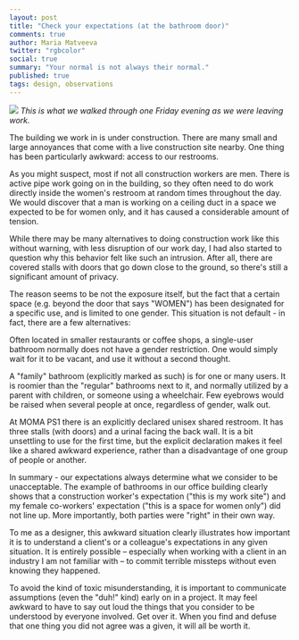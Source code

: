 ```yaml
---
layout: post
title: "Check your expectations (at the bathroom door)"
comments: true
author: Maria Matveeva
twitter: "rgbcolor"
social: true
summary: "Your normal is not always their normal."
published: true
tags: design, observations
---
```


![](/images/post-assets/maria/blog-bathroom-expectations-01.jpg)
*This is what we walked through one Friday evening as we were leaving work.*

The building we work in is under construction. There are many small and large annoyances that come with a live construction site nearby. One thing has been particularly awkward: access to our restrooms.

As you might suspect, most if not all construction workers are men. There is active pipe work going on in the building, so they often need to do work directly inside the women's restroom at random times throughout the day. We would discover that a man is working on a ceiling duct in a space we expected to be for women only, and it has caused a considerable amount of tension.

While there may be many alternatives to doing construction work like this without warning, with less disruption of our work day, I had also started to question why this behavior felt like such an intrusion. After all, there are covered stalls with doors that go down close to the ground, so there's still a significant amount of privacy.

The reason seems to be not the exposure itself, but the fact that a certain space (e.g. beyond the door that says "WOMEN") has been designated for a specific use, and is limited to one gender. This situation is not default - in fact, there are a few alternatives:

Often located in smaller restaurants or coffee shops, a single-user bathroom normally does not have a gender restriction. One would simply wait for it to be vacant, and use it without a second thought.

A "family" bathroom (explicitly marked as such) is for one or many users. It is roomier than the "regular" bathrooms next to it, and normally utilized by a parent with children, or someone using a wheelchair. Few eyebrows would be raised when several people at once, regardless of gender, walk out.

At MOMA PS1 there is an explicitly declared unisex shared restroom. It has three stalls (with doors) and a urinal facing the back wall. It is a bit unsettling to use for the first time, but the explicit declaration makes it feel like a shared awkward experience, rather than a disadvantage of one group of people or another.

In summary - our expectations always determine what we consider to be unacceptable. The example of bathrooms in our office building clearly shows that a construction worker's expectation ("this is my work site") and my female co-workers' expectation ("this is a space for women only") did not line up. More importantly, both parties were "right" in their own way. 

To me as a designer, this awkward situation clearly illustrates how important it is to understand a client's or a colleague's expectations in any given situation. It is entirely possible – especially when working with a client in an industry I am not familiar with – to commit terrible missteps without even knowing they happened.

To avoid the kind of toxic misunderstanding, it is important to communicate assumptions (even the "duh!" kind) early on in a project. It may feel awkward to have to say out loud the things that you consider to be understood by everyone involved. Get over it. When you find and defuse that one thing you did not agree was a given, it will all be worth it.
